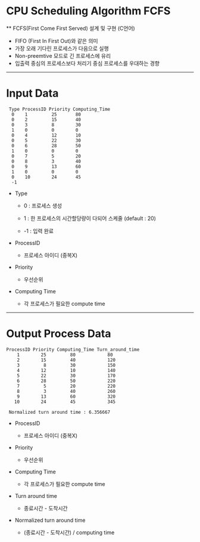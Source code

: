 # CPU Scheduling Algorithm FCFS

** FCFS(First Come First Served) 설계 및 구현 (C언어)

* FIFO (First In First Out)와 같은 의미 
* 가장 오래 기다린 프로세스가 다음으로 실행
* Non-preemtive 모드로 긴 프로세스에 유리
* 입출력 중심의 프로세스보다 처리기 중심 프로세스를 우대하는 경향

------------

# Input Data
~~~
 Type ProcessID Priority Computing_Time
  0    1         25       80
  0    2         15       40
  0    3         8        30
  1    0         0        0
  0    4         12       10
  0    5         22       30
  0    6         28       50
  1    0         0        0
  0    7         5        20
  0    8         3        40
  0    9         13       60
  1    0         0        0
  0    10        24       45
  -1   
~~~

* Type 
 
  *  0 : 프로세스 생성
 
  *  1 : 한 프로세스의 시간할당량이 다되어 스케줄 (default : 20)
  
  * -1 : 입력 완료
 
* ProcessID
 
  * 프로세스 아이디 (중복X)

* Priority
  
  * 우선순위
  
* Computing Time

  * 각 프로세스가 필요한 compute time
  
------
# Output Process Data

~~~
ProcessID Priority Computing_Time Turn_around_time
    1        25         80            80
    2        15         40            120
    3         8         30            150
    4        12         10            140
    5        22         30            170
    6        28         50            220
    7         5         20            220
    8         3         40            260
    9        13         60            320
   10        24         45            345
   
 Normalized turn around time : 6.356667
~~~
* ProcessID
 
  * 프로세스 아이디 (중복X)

* Priority
  
  * 우선순위

* Computing Time

  * 각 프로세스가 필요한 compute time

* Turn around time

  * 종료시간 - 도착시간 

* Normalized turn around time

  * (종료시간 - 도착시간) / computing time



